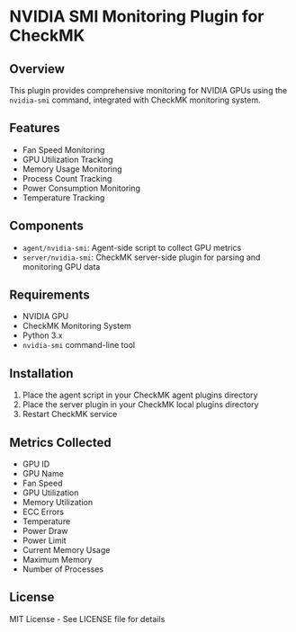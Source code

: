 # NVIDIA SMI Monitoring Plugin for CheckMK

## Overview
This plugin provides comprehensive monitoring for NVIDIA GPUs using the `nvidia-smi` command, integrated with CheckMK monitoring system.

## Features
- Fan Speed Monitoring
- GPU Utilization Tracking
- Memory Usage Monitoring
- Process Count Tracking
- Power Consumption Monitoring
- Temperature Tracking

## Components
- `agent/nvidia-smi`: Agent-side script to collect GPU metrics
- `server/nvidia-smi`: CheckMK server-side plugin for parsing and monitoring GPU data

## Requirements
- NVIDIA GPU
- CheckMK Monitoring System
- Python 3.x
- `nvidia-smi` command-line tool

## Installation
1. Place the agent script in your CheckMK agent plugins directory
2. Place the server plugin in your CheckMK local plugins directory
3. Restart CheckMK service

## Metrics Collected
- GPU ID
- GPU Name
- Fan Speed
- GPU Utilization
- Memory Utilization
- ECC Errors
- Temperature
- Power Draw
- Power Limit
- Current Memory Usage
- Maximum Memory
- Number of Processes

## License
MIT License - See LICENSE file for details
